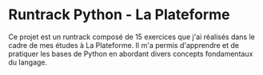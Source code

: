 # Runtrack Python - La Plateforme

Ce projet est un runtrack composé de 15 exercices que j'ai réalisés dans le cadre de mes études à La Plateforme. Il m'a permis d'apprendre et de pratiquer les bases de Python en abordant divers concepts fondamentaux du langage.


